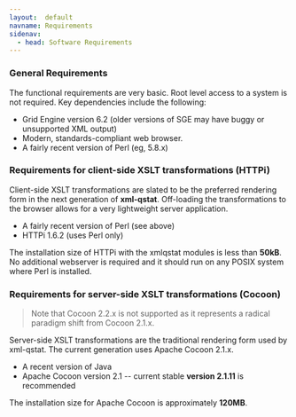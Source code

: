 ```yaml
---
layout:  default
navname: Requirements
sidenav:
  - head: Software Requirements
---
```


### General Requirements

The functional requirements are very basic. Root level access to a system
is not required. Key dependencies include the following:

- Grid Engine version 6.2 (older versions of SGE may have buggy or
  unsupported XML output)
- Modern, standards-compliant web browser.
- A fairly recent version of Perl (eg, 5.8.x)


### Requirements for client-side XSLT transformations (HTTPi)

Client-side XSLT transformations are slated to be the preferred rendering form
in the next generation of **xml-qstat**. Off-loading the transformations to
the browser allows for a very lightweight server application.

- A fairly recent version of Perl (see above)
- HTTPi 1.6.2 (uses Perl only)

The installation size of HTTPi with the xmlqstat modules is less than
**50kB**. No additional webserver is required and it should run on any POSIX
system where Perl is installed.

### Requirements for server-side XSLT transformations (Cocoon)

> Note that Cocoon 2.2.x is not supported as it represents a radical
> paradigm shift from Cocoon 2.1.x.

Server-side XSLT transformations are the traditional rendering form used by
xml-qstat. The current generation uses Apache Cocoon 2.1.x.

- A recent version of Java
- Apache Cocoon version 2.1 -- current stable **version 2.1.11**
  is recommended

The installation size for Apache Cocoon is approximately **120MB**.

